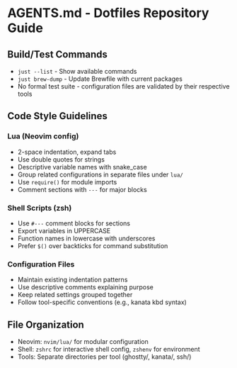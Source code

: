 # AGENTS.md - Dotfiles Repository Guide

## Build/Test Commands
- `just --list` - Show available commands
- `just brew-dump` - Update Brewfile with current packages
- No formal test suite - configuration files are validated by their respective tools

## Code Style Guidelines

### Lua (Neovim config)
- 2-space indentation, expand tabs
- Use double quotes for strings
- Descriptive variable names with snake_case
- Group related configurations in separate files under `lua/`
- Use `require()` for module imports
- Comment sections with `---` for major blocks

### Shell Scripts (zsh)
- Use `#---` comment blocks for sections
- Export variables in UPPERCASE
- Function names in lowercase with underscores
- Prefer `$()` over backticks for command substitution

### Configuration Files
- Maintain existing indentation patterns
- Use descriptive comments explaining purpose
- Keep related settings grouped together
- Follow tool-specific conventions (e.g., kanata kbd syntax)

## File Organization
- Neovim: `nvim/lua/` for modular configuration
- Shell: `zshrc` for interactive shell config, `zshenv` for environment
- Tools: Separate directories per tool (ghostty/, kanata/, ssh/)